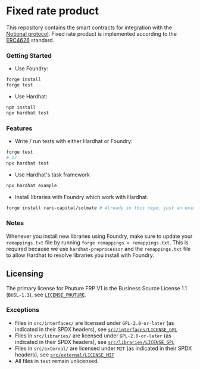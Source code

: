 # <h1> Fixed rate product </h1>
This repository contains the smart contracts for integration with the [Notional protocol](https://github.com/notional-finance/wrapped-fcash). 
Fixed rate product is implemented according to the [ERC4626](https://eips.ethereum.org/EIPS/eip-4626) standard.

### Getting Started

 * Use Foundry: 
```bash
forge install
forge test
```

 * Use Hardhat:
```bash
npm install
npx hardhat test
```

### Features

 * Write / run tests with either Hardhat or Foundry:
```bash
forge test
# or
npx hardhat test
```

 * Use Hardhat's task framework
```bash
npx hardhat example
```

 * Install libraries with Foundry which work with Hardhat.
```bash
forge install rari-capital/solmate # Already in this repo, just an example
```

### Notes

Whenever you install new libraries using Foundry, make sure to update your `remappings.txt` file by running `forge remappings > remappings.txt`. This is required because we use `hardhat-preprocessor` and the `remappings.txt` file to allow Hardhat to resolve libraries you install with Foundry.

## Licensing

The primary license for Phuture FRP V1 is the Business Source License 1.1 (`BUSL-1.1`), see [`LICENSE_PHUTURE`](./LICENSE_PHUTURE).

### Exceptions

- Files in `src/interfaces/` are licensed under `GPL-2.0-or-later` (as indicated in their SPDX headers), see [`src/interfaces/LICENSE_GPL`](./src/interfaces/LICENSE_GPL)
- Files in `src/libraries/` are licensed under `GPL-2.0-or-later` (as indicated in their SPDX headers), see [`src/libraries/LICENSE_GPL`](src/libraries/LICENSE_GPL)
- Files in `src/external/` are licensed under `MIT` (as indicated in their SPDX headers), see [`src/external/LICENSE_MIT`](src/external/LICENSE_MIT)
- All files in `test` remain unlicensed.
